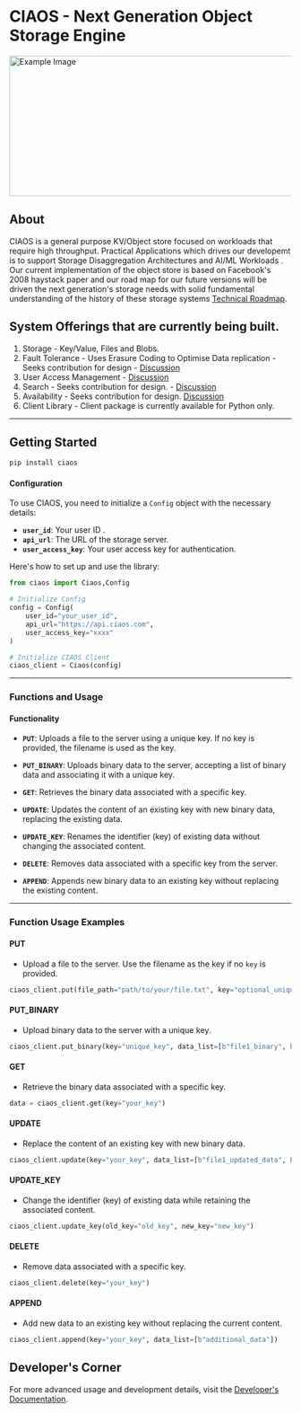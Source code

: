 # CIAOS - Next Generation Object Storage Engine

<img src="https://github.com/user-attachments/assets/654f3add-74ab-4c34-8b73-234852ea11c7" alt="Example Image" width="800"  height="250">


## About
CIAOS is a general purpose KV/Object store focused on workloads that require high throughput. Practical Applications which drives our developemt is to support Storage Disaggregation Architectures and AI/ML Workloads . Our current implementation of the object store is based on Facebook's 2008 haystack paper and our road map for our future versions will be driven the next generation's storage needs with solid fundamental understanding of the history of these storage systems [Technical Roadmap](https://github.com/vitality-ai/Storage-service/blob/main/Technical-Architecture.md). 

## System Offerings that are currently being built. 
1. Storage - Key/Value, Files and Blobs. 
2. Fault Tolerance - Uses Erasure Coding to Optimise Data replication - Seeks contribution for design - [Discussion](https://github.com/cia-labs/Storage-service/issues/72)
3. User Access Management - [Discussion](https://github.com/cia-labs/Storage-service/issues/36)
4. Search - Seeks contribution for design. -   [Discussion](https://github.com/cia-labs/Storage-service/issues/35)
5. Availability - Seeks contribution for design. [Discussion]()
6. Client Library - Client package is currently available for Python only.

---



## Getting Started

```bash
pip install ciaos
```

#### Configuration
To use CIAOS, you need to initialize a `Config` object with the necessary details:

- **`user_id`**: Your user ID .
- **`api_url`**: The URL of the storage server.
- **`user_access_key`**: Your user access key for authentication.

Here's how to set up and use the library:

```python
from ciaos import Ciaos,Config

# Initialize Config
config = Config(
    user_id="your_user_id", 
    api_url="https://api.ciaos.com",
    user_access_key="xxxx"
)

# Initialize CIAOS Client
ciaos_client = Ciaos(config)
```

---
### Functions and Usage

#### **Functionality**

- **`PUT`**: Uploads a file to the server using a unique key. If no key is provided, the filename is used as the key.

- **`PUT_BINARY`**: Uploads binary data to the server, accepting a list of binary data and associating it with a unique key.

- **`GET`**: Retrieves the binary data associated with a specific key.

- **`UPDATE`**: Updates the content of an existing key with new binary data, replacing the existing data.

- **`UPDATE_KEY`**: Renames the identifier (key) of existing data without changing the associated content.

- **`DELETE`**: Removes data associated with a specific key from the server.

- **`APPEND`**: Appends new binary data to an existing key without replacing the existing content.

---

### **Function Usage Examples**

#### **PUT**
- Upload a file to the server. Use the filename as the key if no `key` is provided.

```python
ciaos_client.put(file_path="path/to/your/file.txt", key="optional_unique_key")
```

#### **PUT_BINARY**
- Upload binary data to the server with a unique key.

```python
ciaos_client.put_binary(key="unique_key", data_list=[b"file1_binary", b"file2_binary_data"])
```

#### **GET**
- Retrieve the binary data associated with a specific key.

```python
data = ciaos_client.get(key="your_key")
```

#### **UPDATE**
- Replace the content of an existing key with new binary data.

```python
ciaos_client.update(key="your_key", data_list=[b"file1_updated_data", b"file2_updated_data"])
```

#### **UPDATE_KEY**
- Change the identifier (key) of existing data while retaining the associated content.

```python
ciaos_client.update_key(old_key="old_key", new_key="new_key")
```

#### **DELETE**
- Remove data associated with a specific key.

```python
ciaos_client.delete(key="your_key")
```

#### **APPEND**
- Add new data to an existing key without replacing the current content.

```python
ciaos_client.append(key="your_key", data_list=[b"additional_data"])
```

## Developer's Corner
For more advanced usage and development details, visit the [Developer's Documentation](https://github.com/cia-labs/Storage-service/blob/main/docs.md).
